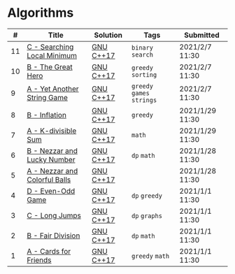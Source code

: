Algorithms
==========

| \# | Title                                                                           | Solution                                                                                           | Tags                       | Submitted       |
|----|---------------------------------------------------------------------------------|----------------------------------------------------------------------------------------------------|----------------------------|-----------------|
| 11 | [C - Searching Local Minimum](https://codeforces.com/problemset/problem/1480/C) | [GNU C++17](https://github.com/RoadoneP/Algorithm/blob/main/Codeforce/Codeforces_round700(C).cpp)  | `binary search`            | 2021/2/7 11:30  |
| 10 | [B - The Great Hero](https://codeforces.com/problemset/problem/1480/B)          | [GNU C++17](https://github.com/RoadoneP/Algorithm/blob/main/Codeforce/Codeforces_round700(B).cpp)  | `greedy` `sorting`         | 2021/2/7 11:30  |
| 9  | [A - Yet Another String Game](https://codeforces.com/problemset/problem/1480/A) | [GNU C++17](https://github.com/RoadoneP/Algorithm/blob/main/Codeforce/Codeforces_round700(A).cpp)  | `greedy` `games` `strings` | 2021/2/7 11:30  |
| 8  | [B - Inflation](https://codeforces.com/contest/1476/problem/B)                  | [GNU C++17](https://github.com/RoadoneP/Algorithm/blob/main/Codeforce/Codeforces_round103E(B).cpp) | `greedy`                   | 2021/1/29 11:30 |
| 7  | [A - K-divisible Sum](https://codeforces.com/contest/1476/problem/A)            | [GNU C++17](https://github.com/RoadoneP/Algorithm/blob/main/Codeforce/Codeforces_round103E(A).cpp) | `math`                     | 2021/1/29 11:30 |
| 6  | [B - Nezzar and Lucky Number](https://codeforces.com/contest/1478/problem/B)    | [GNU C++17](https://github.com/RoadoneP/Algorithm/blob/main/Codeforce/Codeforces_round698(B).cpp)  | `dp` `math`                | 2021/1/28 11:30 |
| 5  | [A - Nezzar and Colorful Balls](https://codeforces.com/contest/1478/problem/A)  | [GNU C++17](https://github.com/RoadoneP/Algorithm/blob/main/Codeforce/Codeforces_round698(A).cpp)  |                            | 2021/1/28 11:30 |
| 4  | [D - Even-Odd Game ](https://codeforces.com/contest/1472/problem/D)             | [GNU C++17](https://github.com/RoadoneP/Algorithm/blob/main/Codeforce/Codeforces_round693(4).cpp)  | `dp` `greedy`              | 2021/1/1 11:30  |
| 3  | [C - Long Jumps ](https://codeforces.com/contest/1472/problem/C)                | [GNU C++17](https://github.com/RoadoneP/Algorithm/blob/main/Codeforce/Codeforces_round693(3).cpp)  | `dp` `graphs`              | 2021/1/1 11:30  |
| 2  | [B - Fair Division ](https://codeforces.com/contest/1472/problem/B)             | [GNU C++17](https://github.com/RoadoneP/Algorithm/blob/main/Codeforce/Codeforces_round693(2).cpp)  | `dp` `math`                | 2021/1/1 11:30  |
| 1  | [A - Cards for Friends ](https://codeforces.com/contest/1472/problem/A)         | [GNU C++17](https://github.com/RoadoneP/Algorithm/blob/main/Codeforce/Codeforces_round693(1).cpp)  | `greedy` `math`            | 2021/1/1 11:30  |
